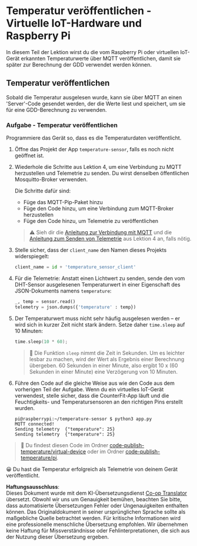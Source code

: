 <!--
CO_OP_TRANSLATOR_METADATA:
{
  "original_hash": "4efc74299e19f5d08f2f3f34451a11ba",
  "translation_date": "2025-08-25T21:18:28+00:00",
  "source_file": "2-farm/lessons/1-predict-plant-growth/single-board-computer-temp-publish.md",
  "language_code": "de"
}
-->
# Temperatur veröffentlichen - Virtuelle IoT-Hardware und Raspberry Pi

In diesem Teil der Lektion wirst du die vom Raspberry Pi oder virtuellen IoT-Gerät erkannten Temperaturwerte über MQTT veröffentlichen, damit sie später zur Berechnung der GDD verwendet werden können.

## Temperatur veröffentlichen

Sobald die Temperatur ausgelesen wurde, kann sie über MQTT an einen 'Server'-Code gesendet werden, der die Werte liest und speichert, um sie für eine GDD-Berechnung zu verwenden.

### Aufgabe - Temperatur veröffentlichen

Programmiere das Gerät so, dass es die Temperaturdaten veröffentlicht.

1. Öffne das Projekt der App `temperature-sensor`, falls es noch nicht geöffnet ist.

1. Wiederhole die Schritte aus Lektion 4, um eine Verbindung zu MQTT herzustellen und Telemetrie zu senden. Du wirst denselben öffentlichen Mosquitto-Broker verwenden.

    Die Schritte dafür sind:

    - Füge das MQTT-Pip-Paket hinzu
    - Füge den Code hinzu, um eine Verbindung zum MQTT-Broker herzustellen
    - Füge den Code hinzu, um Telemetrie zu veröffentlichen

    > ⚠️ Sieh dir die [Anleitung zur Verbindung mit MQTT](../../../1-getting-started/lessons/4-connect-internet/single-board-computer-mqtt.md) und die [Anleitung zum Senden von Telemetrie](../../../1-getting-started/lessons/4-connect-internet/single-board-computer-telemetry.md) aus Lektion 4 an, falls nötig.

1. Stelle sicher, dass der `client_name` den Namen dieses Projekts widerspiegelt:

    ```python
    client_name = id + 'temperature_sensor_client'
    ```

1. Für die Telemetrie: Anstatt einen Lichtwert zu senden, sende den vom DHT-Sensor ausgelesenen Temperaturwert in einer Eigenschaft des JSON-Dokuments namens `temperature`:

    ```python
    _, temp = sensor.read()
    telemetry = json.dumps({'temperature' : temp})
    ```

1. Der Temperaturwert muss nicht sehr häufig ausgelesen werden – er wird sich in kurzer Zeit nicht stark ändern. Setze daher `time.sleep` auf 10 Minuten:

    ```cpp
    time.sleep(10 * 60);
    ```

    > 💁 Die Funktion `sleep` nimmt die Zeit in Sekunden. Um es leichter lesbar zu machen, wird der Wert als Ergebnis einer Berechnung übergeben. 60 Sekunden in einer Minute, also ergibt 10 x (60 Sekunden in einer Minute) eine Verzögerung von 10 Minuten.

1. Führe den Code auf die gleiche Weise aus wie den Code aus dem vorherigen Teil der Aufgabe. Wenn du ein virtuelles IoT-Gerät verwendest, stelle sicher, dass die CounterFit-App läuft und die Feuchtigkeits- und Temperatursensoren an den richtigen Pins erstellt wurden.

    ```output
    pi@raspberrypi:~/temperature-sensor $ python3 app.py
    MQTT connected!
    Sending telemetry  {"temperature": 25}
    Sending telemetry  {"temperature": 25}
    ```

> 💁 Du findest diesen Code im Ordner [code-publish-temperature/virtual-device](../../../../../2-farm/lessons/1-predict-plant-growth/code-publish-temperature/virtual-device) oder im Ordner [code-publish-temperature/pi](../../../../../2-farm/lessons/1-predict-plant-growth/code-publish-temperature/pi).

😀 Du hast die Temperatur erfolgreich als Telemetrie von deinem Gerät veröffentlicht.

**Haftungsausschluss**:  
Dieses Dokument wurde mit dem KI-Übersetzungsdienst [Co-op Translator](https://github.com/Azure/co-op-translator) übersetzt. Obwohl wir uns um Genauigkeit bemühen, beachten Sie bitte, dass automatisierte Übersetzungen Fehler oder Ungenauigkeiten enthalten können. Das Originaldokument in seiner ursprünglichen Sprache sollte als maßgebliche Quelle betrachtet werden. Für kritische Informationen wird eine professionelle menschliche Übersetzung empfohlen. Wir übernehmen keine Haftung für Missverständnisse oder Fehlinterpretationen, die sich aus der Nutzung dieser Übersetzung ergeben.